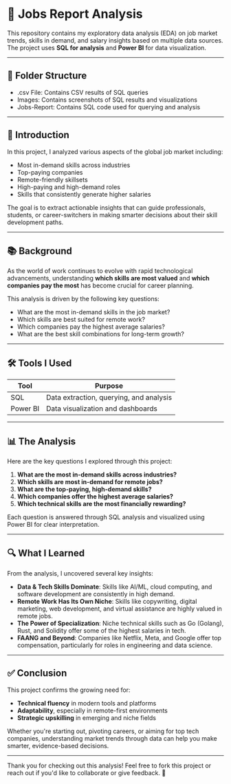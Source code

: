 # 💼 Jobs Report Analysis

This repository contains my exploratory data analysis (EDA) on job market trends, skills in demand, and salary insights based on multiple data sources. The project uses **SQL for analysis** and **Power BI** for data visualization.

---

## 📁 Folder Structure
- .csv File: Contains CSV results of SQL queries
- Images: Contains screenshots of SQL results and visualizations
- Jobs-Report: Contains SQL code used for querying and analysis

---

## 📌 Introduction

In this project, I analyzed various aspects of the global job market including:

- Most in-demand skills across industries
- Top-paying companies
- Remote-friendly skillsets
- High-paying and high-demand roles
- Skills that consistently generate higher salaries

The goal is to extract actionable insights that can guide professionals, students, or career-switchers in making smarter decisions about their skill development paths.

---

## 📚 Background

As the world of work continues to evolve with rapid technological advancements, understanding **which skills are most valued** and **which companies pay the most** has become crucial for career planning.

This analysis is driven by the following key questions:

- What are the most in-demand skills in the job market?
- Which skills are best suited for remote work?
- Which companies pay the highest average salaries?
- What are the best skill combinations for long-term growth?

---

## 🛠 Tools I Used

| Tool        | Purpose                            |
|-------------|------------------------------------|
| SQL         | Data extraction, querying, and analysis |
| Power BI    | Data visualization and dashboards  |

---

## 📊 The Analysis

Here are the key questions I explored through this project:

1. **What are the most in-demand skills across industries?**
2. **Which skills are most in-demand for remote jobs?**
3. **What are the top-paying, high-demand skills?**
4. **Which companies offer the highest average salaries?**
5. **Which technical skills are the most financially rewarding?**

Each question is answered through SQL analysis and visualized using Power BI for clear interpretation.

---

## 🔍 What I Learned

From the analysis, I uncovered several key insights:

- **Data & Tech Skills Dominate**: Skills like AI/ML, cloud computing, and software development are consistently in high demand.
- **Remote Work Has Its Own Niche**: Skills like copywriting, digital marketing, web development, and virtual assistance are highly valued in remote jobs.
- **The Power of Specialization**: Niche technical skills such as Go (Golang), Rust, and Solidity offer some of the highest salaries in tech.
- **FAANG and Beyond**: Companies like Netflix, Meta, and Google offer top compensation, particularly for roles in engineering and data science.

---

## ✅ Conclusion

This project confirms the growing need for:

- **Technical fluency** in modern tools and platforms
- **Adaptability**, especially in remote-first environments
- **Strategic upskilling** in emerging and niche fields

Whether you're starting out, pivoting careers, or aiming for top tech companies, understanding market trends through data can help you make smarter, evidence-based decisions.

---

Thank you for checking out this analysis! Feel free to fork this project or reach out if you'd like to collaborate or give feedback. 🚀
